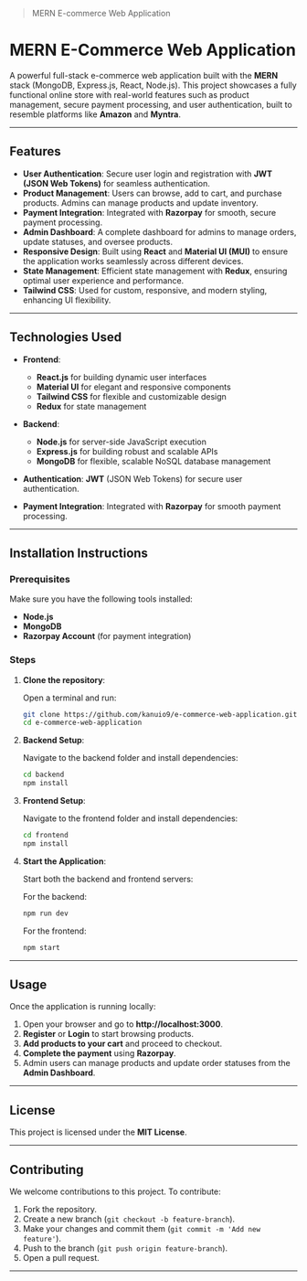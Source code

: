 > MERN E-commerce Web Application

# MERN E-Commerce Web Application

A powerful full-stack e-commerce web application built with the **MERN** stack (MongoDB, Express.js, React, Node.js). This project showcases a fully functional online store with real-world features such as product management, secure payment processing, and user authentication, built to resemble platforms like **Amazon** and **Myntra**.

---

## Features

- **User Authentication**: Secure user login and registration with **JWT (JSON Web Tokens)** for seamless authentication.
- **Product Management**: Users can browse, add to cart, and purchase products. Admins can manage products and update inventory.
- **Payment Integration**: Integrated with **Razorpay** for smooth, secure payment processing.
- **Admin Dashboard**: A complete dashboard for admins to manage orders, update statuses, and oversee products.
- **Responsive Design**: Built using **React** and **Material UI (MUI)** to ensure the application works seamlessly across different devices.
- **State Management**: Efficient state management with **Redux**, ensuring optimal user experience and performance.
- **Tailwind CSS**: Used for custom, responsive, and modern styling, enhancing UI flexibility.

---

## Technologies Used

- **Frontend**: 
  - **React.js** for building dynamic user interfaces
  - **Material UI** for elegant and responsive components
  - **Tailwind CSS** for flexible and customizable design
  - **Redux** for state management
  
- **Backend**: 
  - **Node.js** for server-side JavaScript execution
  - **Express.js** for building robust and scalable APIs
  - **MongoDB** for flexible, scalable NoSQL database management
  
- **Authentication**: **JWT** (JSON Web Tokens) for secure user authentication.
  
- **Payment Integration**: Integrated with **Razorpay** for smooth payment processing.

---

## Installation Instructions

### Prerequisites

Make sure you have the following tools installed:
- **Node.js**
- **MongoDB**
- **Razorpay Account** (for payment integration)

### Steps

1. **Clone the repository**:

    Open a terminal and run:
    ```bash
    git clone https://github.com/kanuio9/e-commerce-web-application.git
    cd e-commerce-web-application
    ```

2. **Backend Setup**:

    Navigate to the backend folder and install dependencies:
    ```bash
    cd backend
    npm install
    ```

3. **Frontend Setup**:

    Navigate to the frontend folder and install dependencies:
    ```bash
    cd frontend
    npm install
    ```

4. **Start the Application**:

    Start both the backend and frontend servers:

    For the backend:
    ```bash
    npm run dev
    ```

    For the frontend:
    ```bash
    npm start
    ```

---

## Usage

Once the application is running locally:

1. Open your browser and go to **http://localhost:3000**.
2. **Register** or **Login** to start browsing products.
3. **Add products to your cart** and proceed to checkout.
4. **Complete the payment** using **Razorpay**.
5. Admin users can manage products and update order statuses from the **Admin Dashboard**.

---

## License

This project is licensed under the **MIT License**.

---

## Contributing

We welcome contributions to this project. To contribute:
1. Fork the repository.
2. Create a new branch (`git checkout -b feature-branch`).
3. Make your changes and commit them (`git commit -m 'Add new feature'`).
4. Push to the branch (`git push origin feature-branch`).
5. Open a pull request.

---
